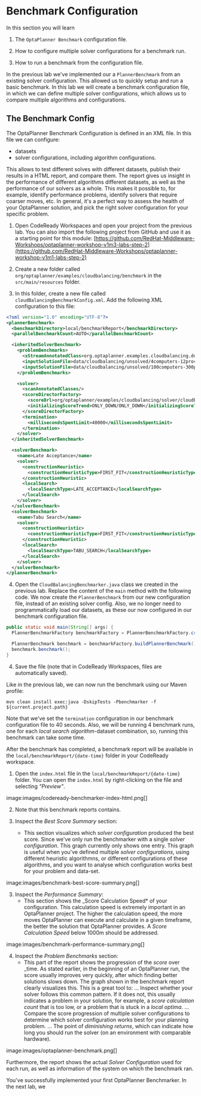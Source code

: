 
# Benchmark Configuration

In this section you will learn

1. The `OptaPlanner Benchmark` configuration file.

2. How to configure multiple solver configurations for a benchmark run.

3. How to run a benchmark from the configuration file.

In the previous lab we've implemented our a `PlannerBenchmark` from an existing solver configuration. This allowed us to quickly setup and run a basic benchmark. In this lab we will create a benchmark configuration file, in which we can define multiple solver configurations, which allows us to compare multiple algorithms and configurations.

## The Benchmark Config

The OptaPlanner Benchmark Configuration is defined in an XML file. In this file we can configure:

* datasets
* solver configurations, including algorithm configurations.

This allows to test different solves with different datasets, publish their results in a HTML report, and compare them. The report gives us insight in the performance of different algorithms different datasets, as well as the performance of our solvers as a whole. This makes it possible to, for example, identify performance problems, identify solvers that require coarser moves, etc. In general, it's a perfect way to assess the health of your OptaPlanner solution, and pick the right solver configuration for your specific problem.

1. Open CodeReady Workspaces and open your project from the previous lab. You can also import the following project from GitHub and use it as a starting point for this module: [https://github.com/RedHat-Middleware-Workshops/optaplanner-workshop-v1m3-labs-step-2](https://github.com/RedHat-Middleware-Workshops/optaplanner-workshop-v1m1-labs-step-2)

2. Create a new folder called `org/optaplanner/examples/cloudbalancing/benchmark` in the `src/main/resources` folder.

3. In this folder, create a new file called `cloudBalancingBenchmarkConfig.xml`. Add the following XML configuration to this file:

~~~xml
<?xml version="1.0" encoding="UTF-8"?>
<plannerBenchmark>
  <benchmarkDirectory>local/benchmarkReport</benchmarkDirectory>
  <parallelBenchmarkCount>AUTO</parallelBenchmarkCount>

  <inheritedSolverBenchmark>
    <problemBenchmarks>
      <xStreamAnnotatedClass>org.optaplanner.examples.cloudbalancing.domain.CloudBalance</xStreamAnnotatedClass>
      <inputSolutionFile>data/cloudbalancing/unsolved/4computers-12processes.xml</inputSolutionFile>
      <inputSolutionFile>data/cloudbalancing/unsolved/100computers-300processes.xml</inputSolutionFile>
    </problemBenchmarks>

    <solver>
      <scanAnnotatedClasses/>
      <scoreDirectorFactory>
        <scoreDrl>org/optaplanner/examples/cloudbalancing/solver/cloudBalancingScoreRules.drl</scoreDrl>
        <initializingScoreTrend>ONLY_DOWN/ONLY_DOWN</initializingScoreTrend>
      </scoreDirectorFactory>
      <termination>
        <millisecondsSpentLimit>40000</millisecondsSpentLimit>
      </termination>
    </solver>
  </inheritedSolverBenchmark>

  <solverBenchmark>
    <name>Late Acceptance</name>
    <solver>
      <constructionHeuristic>
        <constructionHeuristicType>FIRST_FIT</constructionHeuristicType>
      </constructionHeuristic>
      <localSearch>
        <localSearchType>LATE_ACCEPTANCE</localSearchType>
      </localSearch>
    </solver>
  </solverBenchmark>
  <solverBenchmark>
    <name>Tabu Search</name>
    <solver>
      <constructionHeuristic>
        <constructionHeuristicType>FIRST_FIT</constructionHeuristicType>
      </constructionHeuristic>
      <localSearch>
        <localSearchType>TABU_SEARCH</localSearchType>
      </localSearch>
    </solver>
  </solverBenchmark>
</plannerBenchmark>
~~~

4. Open the `CloudBalancingBenchmarker.java` class we created in the previous lab. Replace the content of the `main` method with the following code. We now create the `PlannerBenchmark` from our new configuration file, instead of an existing solver config. Also, we no longer need to programmatically load our datasets, as these our now configured in our benchmark configuration file.

~~~java
public static void main(String[] args) {
  PlannerBenchmarkFactory benchmarkFactory = PlannerBenchmarkFactory.createFromXmlResource("org/optaplanner/examples/cloudbalancing/benchmark/cloudBalancingBenchmarkConfig.xml");

  PlannerBenchmark benchmark = benchmarkFactory.buildPlannerBenchmark();
  benchmark.benchmark();
}
~~~

4. Save the file (note that in CodeReady Workspaces, files are automatically saved).

Like in the previous lab, we can now run the benchmark using our Maven profile:

~~~
mvn clean install exec:java -DskipTests -Pbenchmarker -f ${current.project.path}
~~~

Note that we've set the `termination` configuration in our benchmark configuration file to 40 seconds. Also, we will be running 4 benchmark runs, one for each _local search algorithm_-dataset combination, so, running this benchmark can take some time.

After the benchmark has completed, a benchmark report will be available in the `local/benchmarkReport/{date-time}` folder in your CodeReady workspace.

1. Open the `index.html` file in the `local/benchmarkReport/{date-time}` folder. You can open the `index.html` by right-clicking on the file and selecting _"Preview"_.

image:images/codeready-benchmarker-index-html.png[]

2. Note that this benchmark reports contains.

2. Inspect the _Best Score Summary_ section:
    * This section visualizes which _solver configuration_ produced the best score. Since we've only run the benchmarker with a single _solver configuration_. This graph currently only shows one entry. This graph is useful when you've defined multiple _solver configurations_, using different heuristic algorithmns, or different configurations of these algorithms, and you want to analyse which configuration works best for your problem and data-set.

image:images/benchmark-best-score-summary.png[]

3. Inspect the _Performance Summary_:
    * This section shows the _Score Calculation Speed* of your configuration. This calculation speed is extremely important in an OptaPlanner project. The higher the calculation speed, the more moves OptaPlanner can execute and calculate in a given timeframe, the better the solution that OptaPlanner provides. A _Score Calculation Speed_ below 1000m should be addressed.

image:images/benchmark-performance-summary.png[]

4. Inspect the _Problem Benchmarks_ section:
    * This part of the report shows the progression of the _score_ over _time. As stated earlier, in the beginning of an OptaPlanner run, the score usually improves very quickly, after which finding better solutions slows down. The graph shown in the benchmark report clearly visualizes this. This is a great tool to:
        ... Inspect whether your solver follows this common pattern. If it does not, this usually indicates a problem in your solution, for example, a _score calculation count_ that is too low, or a problem that is stuck in a _local optima_.
        ... Compare the score progression of multiple solver configurations to determine which solver configuration works best for your planning problem.
        ... The point of _diminishing returns_, which can indicate how long you should run the solver (on an environment with comparable hardware).

image:images/optaplanner-benchmark.png[]


Furthermore, the report shows the actual _Solver Configuration_ used for each run, as well as information of the system on which the benchmark ran.

You've successfully implemented your first OptaPlanner Benchmarker. In the next lab, we
